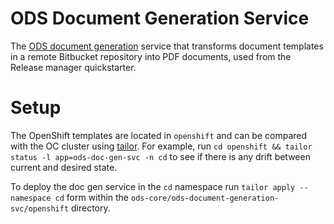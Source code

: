 # ODS Document Generation Service

The [ODS document generation](https://github.com/opendevstack/ods-document-generation-svc) service that transforms document templates in a remote Bitbucket repository into PDF documents, used from the Release manager quickstarter.

# Setup

The OpenShift templates are located in `openshift` and can be compared with the OC cluster using [tailor](https://github.com/opendevstack/tailor). For example, run `cd openshift && tailor status -l app=ods-doc-gen-svc -n cd` to see if there is any drift between current and desired state.

To deploy the doc gen service in the `cd` namespace run `tailor apply --namespace cd` form within the `ods-core/ods-document-generation-svc/openshift` directory.
